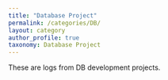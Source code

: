 ```yaml
---
title: "Database Project"
permalink: /categories/DB/
layout: category
author_profile: true
taxonomy: Database Project
---
```


These are logs from DB development projects.
